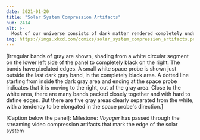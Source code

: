 ```yaml
---
date: 2021-01-20
title: "Solar System Compression Artifacts"
num: 2414
alt: >-
  Most of our universe consists of dark matter rendered completely undetectable by our spacetime codec's dynamic range issues.
img: https://imgs.xkcd.com/comics/solar_system_compression_artifacts.png
---
```

[Irregular bands of gray are shown, shading from a white circular segment on the lower left side of the panel to completely black on the right. The bands have pixelated edges. A small white space probe is shown just outside the last dark gray band, in the completely black area. A dotted line starting from inside the dark gray area and ending at the space probe indicates that it is moving to the right, out of the gray area. Close to the white area, there are many bands packed closely together and with hard to define edges. But there are five gray areas clearly separated from the white, with a tendency to be elongated in the space probe's direction.]

[Caption below the panel]: Milestone: *Voyager* has passed through the streaming video compression artifacts that mark the edge of the solar system